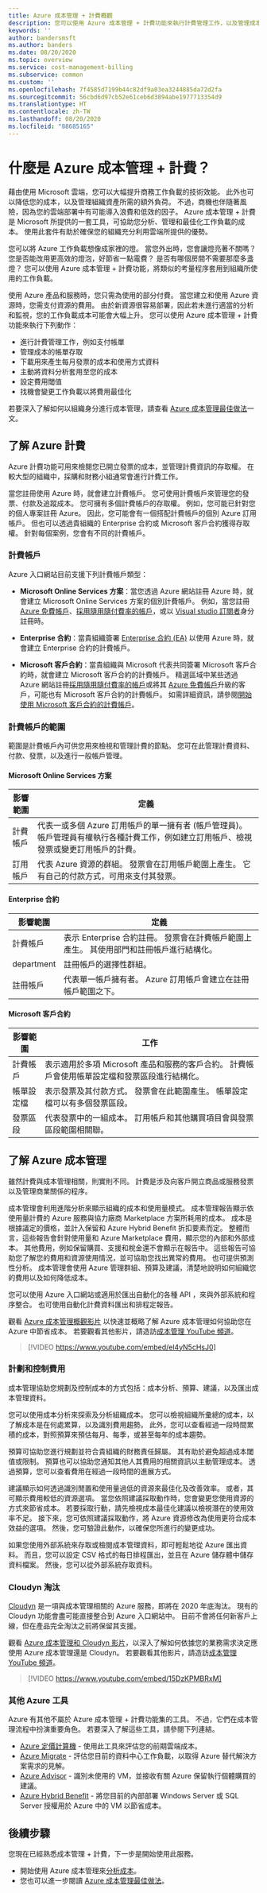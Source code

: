 ```yaml
---
title: Azure 成本管理 + 計費概觀
description: 您可以使用 Azure 成本管理 + 計費功能來執行計費管理工作，以及管理成本的帳單存取。 您也可以使用這些功能來監視及控制 Azure 費用，並將 Azure 資源的使用方式最佳化。
keywords: ''
author: bandersmsft
ms.author: banders
ms.date: 08/20/2020
ms.topic: overview
ms.service: cost-management-billing
ms.subservice: common
ms.custom: ''
ms.openlocfilehash: 7f4585d7199b44c82df9a03ea3244885da72d2fa
ms.sourcegitcommit: 56cbd6d97cb52e61ceb6d3894abe1977713354d9
ms.translationtype: HT
ms.contentlocale: zh-TW
ms.lasthandoff: 08/20/2020
ms.locfileid: "88685165"
---
```

# <a name="what-is-azure-cost-management--billing"></a>什麼是 Azure 成本管理 + 計費？

藉由使用 Microsoft 雲端，您可以大幅提升商務工作負載的技術效能。 此外也可以降低您的成本，以及管理組織資產所需的額外負荷。 不過，商機也伴隨著風險，因為您的雲端部署中有可能導入浪費和低效的因子。 Azure 成本管理 + 計費是 Microsoft 所提供的一套工具，可協助您分析、管理和最佳化工作負載的成本。 使用此套件有助於確保您的組織充分利用雲端所提供的優勢。

您可以將 Azure 工作負載想像成家裡的燈。 當您外出時，您會讓燈亮著不關嗎？ 您是否能改用更高效的燈泡，好節省一點電費？ 是否有哪個房間不需要那麼多盞燈？ 您可以使用 Azure 成本管理 + 計費功能，將類似的考量程序套用到組織所使用的工作負載。

使用 Azure 產品和服務時，您只需為使用的部分付費。 當您建立和使用 Azure 資源時，您需支付資源的費用。 由於新資源很容易部署，因此若未進行適當的分析和監視，您的工作負載成本可能會大幅上升。 您可以使用 Azure 成本管理 + 計費功能來執行下列動作：

- 進行計費管理工作，例如支付帳單
- 管理成本的帳單存取
- 下載用來產生每月發票的成本和使用方式資料
- 主動將資料分析套用至您的成本
- 設定費用閾值
- 找機會變更工作負載以將費用最佳化

若要深入了解如何以組織身分進行成本管理，請查看 [Azure 成本管理最佳做法](./costs/cost-mgt-best-practices.md)一文。

## <a name="understand-azure-billing"></a>了解 Azure 計費

Azure 計費功能可用來檢閱您已開立發票的成本，並管理計費資訊的存取權。 在較大型的組織中，採購和財務小組通常會進行計費工作。

當您註冊使用 Azure 時，就會建立計費帳戶。 您可使用計費帳戶來管理您的發票、付款及追蹤成本。 您可擁有多個計費帳戶的存取權。 例如，您可能已針對您的個人專案註冊 Azure。 因此，您可能會有一個搭配計費帳戶的個別 Azure 訂用帳戶。 但也可以透過貴組織的 Enterprise 合約或 Microsoft 客戶合約獲得存取權。 針對每個案例，您會有不同的計費帳戶。

### <a name="billing-accounts"></a>計費帳戶

Azure 入口網站目前支援下列計費帳戶類型：

- **Microsoft Online Services 方案**：當您透過 Azure 網站註冊 Azure 時，就會建立 Microsoft Online Services 方案的個別計費帳戶。 例如，當您註冊 [Azure 免費帳戶](https://azure.microsoft.com/offers/ms-azr-0044p/)、[採用隨用隨付費率的帳戶](https://azure.microsoft.com/offers/ms-azr-0003p/)，或以 [Visual studio 訂閱者](https://azure.microsoft.com/pricing/member-offers/credit-for-visual-studio-subscribers/)身分註冊時。

- **Enterprise 合約**：當貴組織簽署 [Enterprise 合約 (EA)](https://azure.microsoft.com/pricing/enterprise-agreement/) 以使用 Azure 時，就會建立 Enterprise 合約的計費帳戶。

- **Microsoft 客戶合約**：當貴組織與 Microsoft 代表共同簽署 Microsoft 客戶合約時，就會建立 Microsoft 客戶合約的計費帳戶。 精選區域中某些透過 Azure 網站註冊[採用隨用隨付費率的帳戶](https://azure.microsoft.com/offers/ms-azr-0003p/)或將其 [Azure 免費帳戶](https://azure.microsoft.com/offers/ms-azr-0044p/)升級的客戶，可能也有 Microsoft 客戶合約的計費帳戶。 如需詳細資訊，請參閱[開始使用 Microsoft 客戶合約的計費帳戶](./understand/mca-overview.md)。

### <a name="scopes-for-billing-accounts"></a>計費帳戶的範圍
範圍是計費帳戶內可供您用來檢視和管理計費的節點。 您可在此管理計費資料、付款、發票，以及進行一般帳戶管理。

#### <a name="microsoft-online-services-program"></a>Microsoft Online Services 方案

|影響範圍  |定義  |
|---------|---------|
|計費帳戶     | 代表一或多個 Azure 訂用帳戶的單一擁有者 (帳戶管理員)。 帳戶管理員有權執行各種計費工作，例如建立訂用帳戶、檢視發票或變更訂用帳戶的計費。  |
|訂用帳戶     |  代表 Azure 資源的群組。 發票會在訂用帳戶範圍上產生。 它有自己的付款方式，可用來支付其發票。|

#### <a name="enterprise-agreement"></a>Enterprise 合約

|影響範圍  |定義  |
|---------|---------|
|計費帳戶    | 表示 Enterprise 合約註冊。 發票會在計費帳戶範圍上產生。 其使用部門和註冊帳戶進行結構化。  |
|department     |  註冊帳戶的選擇性群組。      |
|註冊帳戶     |  代表單一帳戶擁有者。 Azure 訂用帳戶會建立在註冊帳戶範圍之下。  |

#### <a name="microsoft-customer-agreement"></a>Microsoft 客戶合約

|影響範圍  |工作  |
|---------|---------|
|計費帳戶     |   表示適用於多項 Microsoft 產品和服務的客戶合約。 計費帳戶會使用帳單設定檔和發票區段進行結構化。   |
|帳單設定檔     |  表示發票及其付款方式。 發票會在此範圍產生。 帳單設定檔可以有多個發票區段。      |
|發票區段     |   代表發票中的一組成本。 訂用帳戶和其他購買項目會與發票區段範圍相關聯。    |

## <a name="understand-azure-cost-management"></a>了解 Azure 成本管理

雖然計費與成本管理相關，則實則不同。 計費是涉及向客戶開立商品或服務發票以及管理商業關係的程序。

成本管理會利用進階分析來顯示組織的成本和使用量模式。 成本管理報告顯示依使用量計費的 Azure 服務與協力廠商 Marketplace 方案所耗用的成本。 成本是根據議定的價格，並計入保留和 Azure Hybrid Benefit 折扣要素而定。 整體而言，這些報告會針對使用量和 Azure Marketplace 費用，顯示您的內部和外部成本。 其他費用，例如保留購買、支援和稅金還不會顯示在報告中。 這些報告可協助您了解您的費用和資源使用情況，並可協助您找出異常的費用。 也可提供預測性分析。 成本管理會使用 Azure 管理群組、預算及建議，清楚地說明如何組織您的費用以及如何降低成本。

您可以使用 Azure 入口網站或適用於匯出自動化的各種 API ，來與外部系統和程序整合。 也可使用自動化計費資料匯出和排程定報告。

觀看 [Azure 成本管理概觀影片](https://www.youtube.com/watch?v=el4yN5cHsJ0) 以快速並概略了解 Azure 成本管理如何協助您在 Azure 中節省成本。 若要觀看其他影片，請造訪[成本管理 YouTube 頻道](https://www.youtube.com/c/AzureCostManagement)。

>[!VIDEO https://www.youtube.com/embed/el4yN5cHsJ0]

### <a name="plan-and-control-expenses"></a>計劃和控制費用

成本管理協助您規劃及控制成本的方式包括：成本分析、預算、建議，以及匯出成本管理資料。

您可以使用成本分析來探索及分析組織成本。 您可以檢視組織所彙總的成本，以了解成本是在何處累算，以及識別費用趨勢。 此外，您可以查看經過一段時間累積的成本，對照預算來預估每月、每季，或甚至每年的成本趨勢。

預算可協助您進行規劃並符合貴組織的財務責任歸屬。 其有助於避免超過成本閾值或限制。 預算也可以協助您通知其他人其費用的相關資訊以主動管理成本。 透過預算，您可以查看費用在經過一段時間的進展方式。

建議顯示如何透過識別閒置和使用量過低的資源來最佳化及改善效率。 或者，其可顯示費用較低的資源選項。 當您依照建議採取動作時，您會變更您使用資源的方式來節省成本。 若要採取行動，請先檢視成本最佳化建議以檢視潛在的使用效率不足。 接下來，您可依照建議採取動作，將 Azure 資源修改為使用更符合成本效益的選項。 然後，您可驗證此動作，以確保您所進行的變更成功。

如果您使用外部系統來存取或檢閱成本管理資料，即可輕鬆地從 Azure 匯出資料。 而且，您可以設定 CSV 格式的每日排程匯出，並且在 Azure 儲存體中儲存資料檔案。 然後，您可以從外部系統存取資料。

### <a name="cloudyn-deprecation"></a>Cloudyn 淘汰

[Cloudyn](./cloudyn/overview.md) 是一項與成本管理相關的 Azure 服務，即將在 2020 年底淘汰。 現有的 Cloudyn 功能會盡可能直接整合到 Azure 入口網站中。 目前不會將任何新客戶上線，但在產品完全淘汰之前將保留其支援。
 
觀看 [Azure 成本管理和 Cloudyn 影片](https://www.youtube.com/watch?v=15DzKPMBRxM)，以深入了解如何依據您的業務需求決定應使用 Azure 成本管理還是 Cloudyn。 若要觀看其他影片，請造訪[成本管理 YouTube 頻道](https://www.youtube.com/c/AzureCostManagement)。
 
>[!VIDEO https://www.youtube.com/embed/15DzKPMBRxM]

### <a name="additional-azure-tools"></a>其他 Azure 工具

Azure 有其他不屬於 Azure 成本管理 + 計費功能集的工具。 不過，它們在成本管理流程中扮演重要角色。 若要深入了解這些工具，請參閱下列連結。

- [Azure 定價計算機](https://azure.microsoft.com/pricing/calculator/) - 使用此工具來評估您的前期雲端成本。
- [Azure Migrate](../migrate/migrate-overview.md) - 評估您目前的資料中心工作負載，以取得 Azure 替代解決方案需求的見解。
- [Azure Advisor](../advisor/advisor-overview.md) - 識別未使用的 VM，並接收有關 Azure 保留執行個體購買的建議。
- [Azure Hybrid Benefit](https://azure.microsoft.com/pricing/hybrid-benefit/) - 將您目前的內部部署 Windows Server 或 SQL Server 授權用於 Azure 中的 VM 以節省成本。

## <a name="next-steps"></a>後續步驟

您現在已經熟悉成本管理 + 計費，下一步是開始使用此服務。

- 開始使用 Azure 成本管理來[分析成本](./costs/quick-acm-cost-analysis.md)。
- 您也可以進一步閱讀 [Azure 成本管理最佳做法](./costs/cost-mgt-best-practices.md)。
